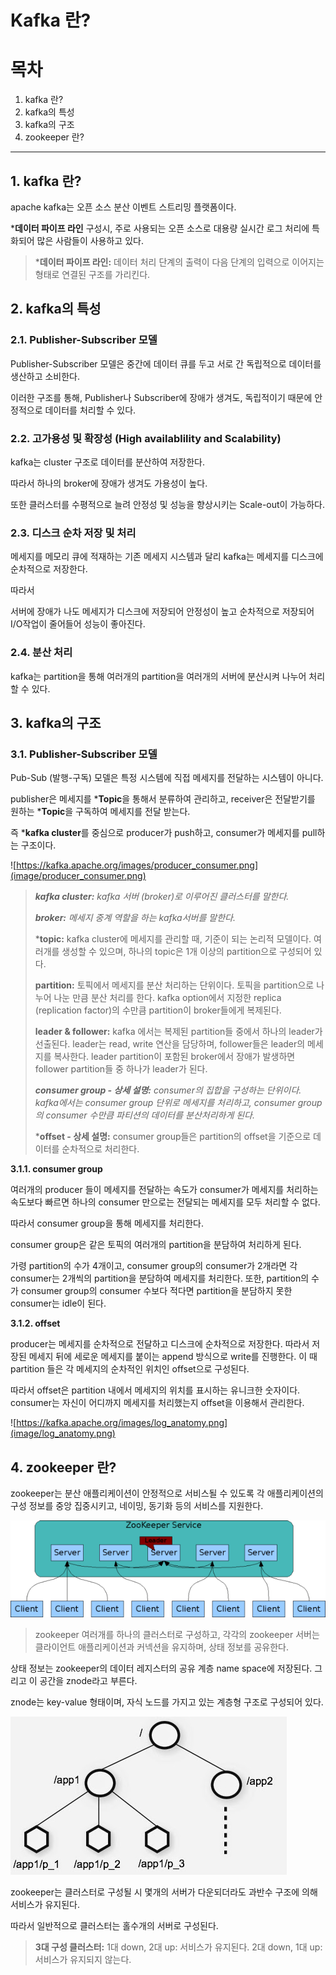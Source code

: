 # Kafka 란?

# 목차

1. kafka 란?
2. kafka의 특성
3. kafka의 구조
4. zookeeper 란?

---






## **1. kafka 란?**

apache kafka는 오픈 소스 분산 이벤트 스트리밍 플랫폼이다.

***데이터 파이프 라인** 구성시, 주로 사용되는 오픈 소스로 대용량 실시간 로그 처리에 특화되어 많은 사람들이 사용하고 있다.

> ***데이터 파이프 라인:** 
> 데이터 처리 단계의 출력이 다음 단계의 입력으로 이어지는 형태로 연결된 구조를 가리킨다.






## 2. kafka의 특성

### 2.1. Publisher-Subscriber 모델

Publisher-Subscriber 모델은 중간에 데이터 큐를 두고 서로 간 독립적으로 데이터를 생산하고 소비한다.

이러한 구조를 통해, Publisher나 Subscriber에 장애가 생겨도, 독립적이기 때문에 안정적으로 데이터를 처리할 수 있다.

### 2.2. 고가용성 및 확장성 (High availablility and Scalability)

kafka는 cluster 구조로 데이터를 분산하여 저장한다.

따라서 하나의 broker에 장애가 생겨도 가용성이 높다.

또한 클러스터를 수평적으로 늘려 안정성 및 성능을 향상시키는 Scale-out이 가능하다.

### 2.3. 디스크 순차 저장 및 처리

메세지를 메모리 큐에 적재하는 기존 메세지 시스템과 달리 kafka는 메세지를 디스크에 순차적으로 저장한다.

따라서

서버에 장애가 나도 메세지가 디스크에 저장되어 안정성이 높고 순차적으로 저장되어 I/O작업이 줄어들어 성능이 좋아진다.

### 2.4. 분산 처리

kafka는 partition을 통해 여러개의 partition을 여러개의 서버에 분산시켜 나누어 처리할 수 있다.





## 3. kafka의 구조

### 3.1. Publisher-Subscriber 모델

Pub-Sub (발행-구독) 모델은 특정 시스템에 직접 메세지를 전달하는 시스템이 아니다.

publisher은 메세지를 ***Topic**을 통해서 분류하여 관리하고, receiver은 전달받기를 원하는 ***Topic**을 구독하여 메세지를 전달 받는다.

즉 ***kafka cluster**를 중심으로 producer가 push하고, consumer가 메세지를 pull하는 구조이다.

![https://kafka.apache.org/images/producer_consumer.png](image/producer_consumer.png)

> ***kafka cluster:** 
> kafka 서버 (broker)로 이루어진 클러스터를 말한다.*
>
> ***broker:** 메세지 중계 역할을 하는 kafka서버를 말한다.*
>
> ***topic:** kafka cluster에 메세지를 관리할 때, 기준이 되는 논리적 모델이다. 여러개를 생성할 수 있으며, 하나의 topic은 1개 이상의 partition으로 구성되어 있다.
>
> **partition:** 토픽에서 메세지를 분산 처리하는 단위이다. 토픽을 partition으로 나누어 나눈 만큼 분산 처리를 한다. kafka option에서 지정한 replica (replication factor)의 수만큼 partition이 broker들에게 복제된다.
>
> **leader & follower:** kafka 에서는 복제된 partition들 중에서 하나의 leader가 선출된다. leader는 read, write 연산을 담당하며, follower들은 leader의 메세지를 복사한다. leader partition이 포함된 broker에서 장애가 발생하면 follower partition들 중 하나가 leader가 된다.
>
> ***consumer group - 상세 설명:** consumer의 집합을 구성하는 단위이다. kafka에서는 consumer group 단위로 메세지를 처리하고, consumer group의 consumer 수만큼 파티션의 데이터를 분산처리하게 된다.*
>
> ***offset - 상세 설명:** consumer group들은 partition의 offset을 기준으로 데이터를 순차적으로 처리한다.



**3.1.1. consumer group**

여러개의 producer 들이 메세지를 전달하는 속도가 consumer가 메세지를 처리하는 속도보다 빠르면 하나의 consumer 만으로는 전달되는 메세지를 모두 처리할 수 없다.

따라서 consumer group을 통해 메세지를 처리한다.

consumer group은 같은 토픽의 여러개의 partition을 분담하여 처리하게 된다.

가령 partition의 수가 4개이고, consumer group의 consumer가 2개라면 각 consumer는 2개씩의 partition을 분담하여 메세지를 처리한다. 또한, partition의 수가 consumer group의 consumer 수보다 적다면 partition을 분담하지 못한 consumer는 idle이 된다.

**3.1.2. offset**

producer는 메세지를 순차적으로 전달하고 디스크에 순차적으로 저장한다. 따라서 저장된 메세지 뒤에 세로운 메세지를 붙이는 append 방식으로 write를 진행한다. 이 때 partition 들은 각 메세지의 순차적인 위치인 offset으로 구성된다.

따라서 offset은 partition 내에서 메세지의 위치를 표시하는 유니크한 숫자이다. consumer는 자신이 어디까지 메세지를 처리했는지 offset을 이용해서 관리한다.

![https://kafka.apache.org/images/log_anatomy.png](image/log_anatomy.png)






## 4. zookeeper 란?

zookeeper는 분산 애플리케이션이 안정적으로 서비스될 수 있도록 각 애플리케이션의 구성 정보를 중앙 집중시키고, 네이밍, 동기화 등의 서비스를 지원한다.

![zookeeper.png](image/zookeeper.png)

> zookeeper 여러개를 하나의 클러스터로 구성하고, 각각의 zookeeper 서버는 클라이언트 애플리케이션과 커넥션을 유지하며, 상태 정보를 공유한다.

상태 정보는 zookeeper의 데이터 레지스터의 공유 계층 name space에 저장된다. 그리고 이 공간을 znode라고 부른다.

znode는 key-value 형태이며, 자식 노드를 가지고 있는 계층형 구조로 구성되어 있다.

![znode.jpeg](image/znode.jpeg)

zookeeper는 클러스터로 구성될 시 몇개의 서버가 다운되더라도 과반수 구조에 의해 서비스가 유지된다.

따라서 일반적으로 클러스터는 홀수개의 서버로 구성된다.

> **3대 구성 클러스터:** 
> 1대 down, 2대 up: 서비스가 유지된다. 2대 down, 1대 up: 서비스가 유지되지 않는다.
